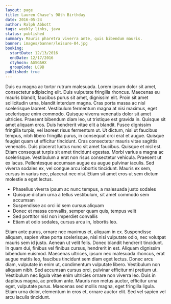 ```yaml
---
layout: page
title: Lauren Chase's 98th Birthday
date: 2016-05-24
author: Ralph Abbott
tags: weekly links, java
status: published
summary: Mauris pharetra viverra ante, quis bibendum mauris.
banner: images/banner/leisure-04.jpg
booking:
  startDate: 12/13/2016
  endDate: 12/17/2016
  ctyhocn: AGSGAHX
  groupCode: LC9B
published: true
---
```

Duis eu magna ac tortor rutrum malesuada. Lorem ipsum dolor sit amet, consectetur adipiscing elit. Duis vulputate fringilla rhoncus. Maecenas eu mauris blandit, faucibus purus sit amet, dignissim elit. Proin sit amet sollicitudin urna, blandit interdum magna. Cras porta massa ac nisl scelerisque laoreet. Vestibulum fermentum magna at nisi maximus, eget scelerisque enim commodo. Quisque viverra venenatis dolor sit amet ultricies. Praesent bibendum diam leo, ut tristique est gravida in. Quisque sit amet aliquam eros. Duis hendrerit vitae elit a blandit. Fusce dignissim fringilla turpis, vel laoreet risus fermentum ut.
Ut dictum, nisi ut faucibus tempus, nibh libero fringilla purus, in consequat orci erat et augue. Quisque feugiat quam ut efficitur tincidunt. Cras consectetur mauris vitae sagittis venenatis. Duis placerat luctus nunc sit amet faucibus. Quisque et nisl est. Etiam consequat turpis sit amet tincidunt egestas. Morbi varius a magna ac scelerisque. Vestibulum a erat non risus consectetur vehicula. Praesent ut ex lacus. Pellentesque accumsan augue eu augue pulvinar iaculis. Sed viverra sodales ex, vel congue arcu lobortis tincidunt. Mauris ex sem, cursus in varius nec, placerat nec nisi. Etiam sit amet eros ut sem dictum molestie a eget lectus.

* Phasellus viverra ipsum ac nunc tempus, a malesuada justo sodales
* Quisque dictum urna a tellus vestibulum, sit amet commodo sem accumsan
* Suspendisse ac orci id sem cursus aliquam
* Donec et massa convallis, semper quam quis, tempus velit
* Sed porttitor nisl non imperdiet convallis
* Etiam at odio sodales, cursus arcu in, lobortis leo.

Etiam ante purus, ornare nec maximus et, aliquam in ex. Suspendisse aliquam, sapien vitae porta scelerisque, nisi nisi vulputate odio, nec volutpat mauris sem id justo. Aenean ut velit felis. Donec blandit hendrerit tincidunt. In quam dui, finibus vel finibus cursus, hendrerit in est. Aliquam dignissim bibendum euismod. Maecenas ultrices, ipsum nec malesuada rhoncus, erat augue mattis leo, faucibus tincidunt sem diam eget lectus. Donec arcu diam, vulputate in enim ut, condimentum vulputate libero. Vestibulum non aliquam nibh. Sed accumsan cursus orci, pulvinar efficitur mi pretium ut. Vestibulum nec ligula vitae enim ultricies ornare non viverra leo. Duis in dapibus magna, ac pretium ante. Mauris non metus auctor, efficitur urna eget, vulputate purus. Maecenas sed mollis magna, eget fringilla ligula. Etiam urna dolor, elementum in eros et, ornare auctor elit. Sed vel sapien vel arcu iaculis tincidunt.
